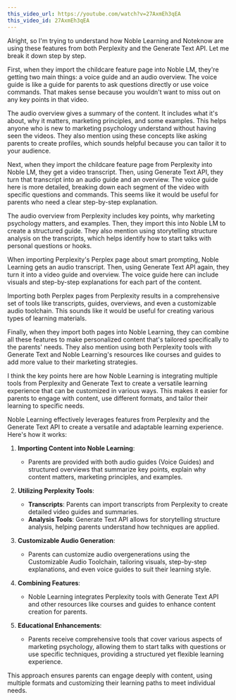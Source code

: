 ```yaml
---
this_video_url: https://youtube.com/watch?v=27AxmEh3qEA
this_video_id: 27AxmEh3qEA
---
```

<think>
Alright, so I'm trying to understand how Noble Learning and Noteknow are using these features from both Perplexity and the Generate Text API. Let me break it down step by step.

First, when they import the childcare feature page into Noble LM, they're getting two main things: a voice guide and an audio overview. The voice guide is like a guide for parents to ask questions directly or use voice commands. That makes sense because you wouldn't want to miss out on any key points in that video.

The audio overview gives a summary of the content. It includes what it's about, why it matters, marketing principles, and some examples. This helps anyone who is new to marketing psychology understand without having seen the videos. They also mention using these concepts like asking parents to create profiles, which sounds helpful because you can tailor it to your audience.

Next, when they import the childcare feature page from Perplexity into Noble LM, they get a video transcript. Then, using Generate Text API, they turn that transcript into an audio guide and an overview. The voice guide here is more detailed, breaking down each segment of the video with specific questions and commands. This seems like it would be useful for parents who need a clear step-by-step explanation.

The audio overview from Perplexity includes key points, why marketing psychology matters, and examples. Then, they import this into Noble LM to create a structured guide. They also mention using storytelling structure analysis on the transcripts, which helps identify how to start talks with personal questions or hooks.

When importing Perplexity's Perplex page about smart prompting, Noble Learning gets an audio transcript. Then, using Generate Text API again, they turn it into a video guide and overview. The voice guide here can include visuals and step-by-step explanations for each part of the content.

Importing both Perplex pages from Perplexity results in a comprehensive set of tools like transcripts, guides, overviews, and even a customizable audio toolchain. This sounds like it would be useful for creating various types of learning materials.

Finally, when they import both pages into Noble Learning, they can combine all these features to make personalized content that's tailored specifically to the parents' needs. They also mention using both Perplexity tools with Generate Text and Noble Learning's resources like courses and guides to add more value to their marketing strategies.

I think the key points here are how Noble Learning is integrating multiple tools from Perplexity and Generate Text to create a versatile learning experience that can be customized in various ways. This makes it easier for parents to engage with content, use different formats, and tailor their learning to specific needs.
</think>

Noble Learning effectively leverages features from Perplexity and the Generate Text API to create a versatile and adaptable learning experience. Here's how it works:

1. **Importing Content into Noble Learning**:
   - Parents are provided with both audio guides (Voice Guides) and structured overviews that summarize key points, explain why content matters, marketing principles, and examples.

2. **Utilizing Perplexity Tools**:
   - **Transcripts**: Parents can import transcripts from Perplexity to create detailed video guides and summaries.
   - **Analysis Tools**: Generate Text API allows for storytelling structure analysis, helping parents understand how techniques are applied.

3. **Customizable Audio Generation**:
   - Parents can customize audio overgenerations using the Customizable Audio Toolchain, tailoring visuals, step-by-step explanations, and even voice guides to suit their learning style.

4. **Combining Features**:
   - Noble Learning integrates Perplexity tools with Generate Text API and other resources like courses and guides to enhance content creation for parents.

5. **Educational Enhancements**:
   - Parents receive comprehensive tools that cover various aspects of marketing psychology, allowing them to start talks with questions or use specific techniques, providing a structured yet flexible learning experience.

This approach ensures parents can engage deeply with content, using multiple formats and customizing their learning paths to meet individual needs.
